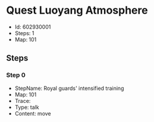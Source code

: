 # Quest Luoyang Atmosphere

- Id: 602930001
- Steps: 1
- Map: 101

## Steps

### Step 0
- StepName:  Royal guards' intensified training
- Map:  101
- Trace:  
- Type:  talk
- Content:  move



